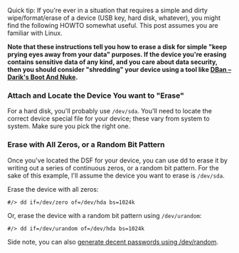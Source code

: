 Quick tip: If you're ever in a situation that requires a simple and dirty wipe/format/erase of a device (USB key, hard disk, whatever), you might find the following HOWTO somewhat useful.  This post assumes you are familiar with Linux.

**Note that these instructions tell you how to erase a disk for simple "keep prying eyes away from your data" purposes.  If the device you're erasing contains sensitive data of any kind, and you care about data security, then you should consider "shredding" your device using a tool like [DBan &ndash; Darik's Boot And Nuke](http://www.dban.org/).**

### Attach and Locate the Device You want to "Erase"

For a hard disk, you'll probably use `/dev/sda`.  You'll need to locate the correct device special file for your device; these vary from system to system.  Make sure you pick the right one.

### Erase with All Zeros, or a Random Bit Pattern

Once you've located the DSF for your device, you can use dd to erase it by writing out a series of continuous zeros, or a random bit pattern.  For the sake of this example, I'll assume the device you want to erase is `/dev/sda`.

Erase the device with all zeros:

```
#/> dd if=/dev/zero of=/dev/hda bs=1024k
```

Or, erase the device with a random bit pattern using `/dev/urandom`:

```
#/> dd if=/dev/urandom of=/dev/hda bs=1024k
```

Side note, you can also [generate decent passwords using /dev/random](howto-generating-good-random-passwords-with-devurandom).

<!--- tags: linux -->